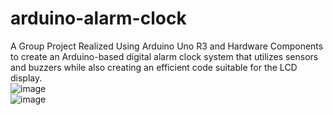 # arduino-alarm-clock
A Group Project Realized Using Arduino Uno R3 and Hardware Components to create an Arduino-based digital alarm clock system that utilizes sensors and buzzers while also creating an efficient code suitable for the LCD display.
<br>
![image](https://github.com/mynameismaki/arduino-alarm-clock/assets/138430122/ba2bde1c-e980-4fa2-bf33-55a5599b70f6)
<br>
![image](https://github.com/mynameismaki/arduino-alarm-clock/assets/138430122/df009a03-da26-4efd-9265-10ee06534603)
